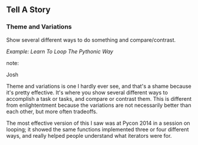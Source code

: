 ## Tell A Story

### Theme and Variations

Show several different ways to do something and compare/contrast.

_Example: Learn To Loop The Pythonic Way_

note:

Josh

Theme and variations is one I hardly ever see, and that's a shame
because it's pretty effective.  It's where you show several different
ways to accomplish a task or tasks, and compare or contrast them.
This is different from enlightentment because the variations are 
not necessarily better than each other, but more often tradeoffs.

The most effective version of this I saw was at Pycon 2014 in a 
session on looping; it showed the same functions implemented 
three or four different ways, and really helped people understand
what iterators were for.